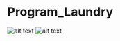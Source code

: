 # Program_Laundry
![alt text](https://github.com/MichaelKevinAdinata27RPL/Program_Laundry/Screenshoot_1.png)
![alt text](https://github.com/MichaelKevinAdinata27RPL/Program_Laundry/Screenshoot_2.png)
